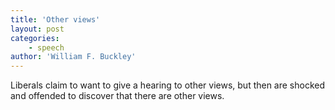 ```yaml
---
title: 'Other views'
layout: post
categories:
    - speech
author: 'William F. Buckley'
---
```


Liberals claim to want to give a hearing to other views, but then are shocked and offended to discover that there are other views.